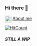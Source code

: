 ### Hi there 👋

<a href="https://kanish671.github.io">About me</a> 
<a href="https://www.linkedin.com/in/kanish671/">
  <img align="left" alt="Anish's LinkedIN" width="22px" src="https://raw.githubusercontent.com/peterthehan/peterthehan/master/assets/linkedin.svg" />
</a>

[![HitCount](http://hits.dwyl.com/kanish671/kanish671.svg)](http://hits.dwyl.com/kanish671/kanish671)

##### STILL A WIP

<!--
**kanish671/kanish671** is a ✨ _special_ ✨ repository because its `README.md` (this file) appears on your GitHub profile.

Here are some ideas to get you started:

- 🔭 I’m currently working on ...
- 🌱 I’m currently learning ...
- 👯 I’m looking to collaborate on ...
- 🤔 I’m looking for help with ...
- 💬 Ask me about ...
- 📫 How to reach me: ...
- 😄 Pronouns: ...
- ⚡ Fun fact: ...
-->
